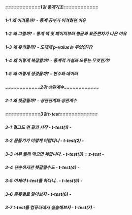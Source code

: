 ##### ============1강 통계기초============
##### 1-1 왜 어려울까? - 통계 공부가 어려웠던 이유
##### 1-2 왜 그럴까? - 통계 책 첫 페이지부터 평균과 표준편차가 나온 이유
##### 1-3 왜 유의할까? - 도대체 p-value는 무엇인가?
##### 1-4 왜 이렇게 복잡할까? - 통계적 가설과 오류는 무엇인가?
##### 1-5 왜 이렇게 생겼을까? - 변수와 데이터
##### ============2강 상관계수============
##### 2-1 왜 헷갈릴까? - 상관관계와 상관계수
##### ============3강 t-test=============
##### 3-1 멀고도 먼 길의 시작 - t-test(1) -
##### 3-2 몸풀기가 이렇게 어렵다니 - t-test(2) -
##### 3-3 너무 빨리 먹으면 체합니다. - t-test(3) = z-test -
##### 3-4 단순하지만 헷갈릴수도 - t-test(4) -
##### 3-5 이제야 t-test를 하다니.. - t-test(5) -
##### 3-6 종류별로 알아보자 - t-test(6) -
##### 3-7 t-test를 컴퓨터에서 실습해보자 - t-test(7) -


